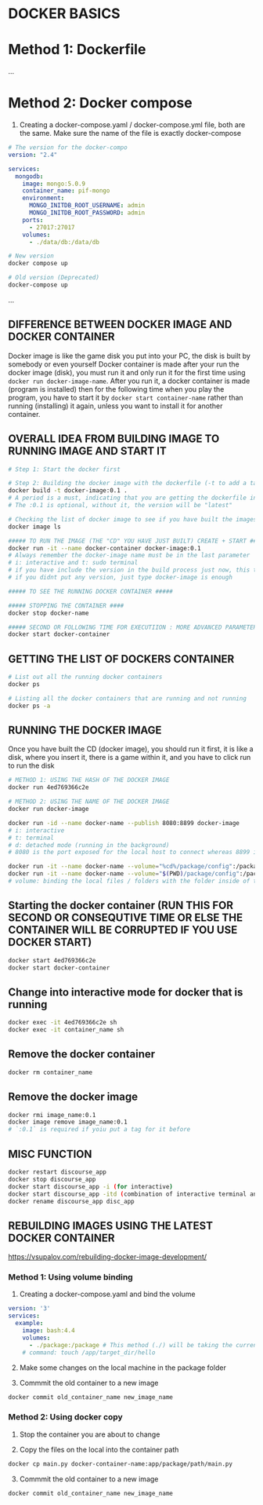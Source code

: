 # DOCKER BASICS

# Method 1: Dockerfile
...

# Method 2: Docker compose
1. Creating a docker-compose.yaml / docker-compose.yml file, both are the same. Make sure the name of the file is exactly docker-compose
```yaml
# The version for the docker-compo
version: "2.4"

services:
  mongodb:
    image: mongo:5.0.9
    container_name: pif-mongo
    environment:
      MONGO_INITDB_ROOT_USERNAME: admin
      MONGO_INITDB_ROOT_PASSWORD: admin
    ports:
      - 27017:27017
    volumes:
      - ./data/db:/data/db
```

```bash
# New version
docker compose up

# Old version (Deprecated)
docker-compose up
```
...

## DIFFERENCE BETWEEN DOCKER IMAGE AND DOCKER CONTAINER
Docker image is like the game disk you put into your PC, the disk is built by somebody or even yourself
Docker container is made after your run the docker image (disk), you must run it and only run it for the first time using `docker run docker-image-name`. After you run it, a docker container is made (program is installed) then for the following time when you play the program, you have to start it by `docker start container-name` rather than running (installing) it again, unless you want to install it for another container.

## OVERALL IDEA FROM BUILDING IMAGE TO RUNNING IMAGE AND START IT
```bash
# Step 1: Start the docker first

# Step 2: Building the docker image with the dockerfile (-t to add a tag to it)
docker build -t docker-image:0.1 .
# A period is a must, indicating that you are getting the dockerfile in the current path as shown in the terminal
# The :0.1 is optional, without it, the version will be "latest"

# Checking the list of docker image to see if you have built the images
docker image ls

##### TO RUN THE IMAGE (THE "CD" YOU HAVE JUST BUILT) CREATE + START #####
docker run -it --name docker-container docker-image:0.1
# Always remember the docker-image name must be in the last parameter
# i: interactive and t: sudo terminal
# if you have include the version in the build process just now, this time you MUST include it too
# if you didnt put any version, just type docker-image is enough

##### TO SEE THE RUNNING DOCKER CONTAINER #####

##### STOPPING THE CONTAINER ####
docker stop docker-name

##### SECOND OR FOLLOWING TIME FOR EXECUTIION : MORE ADVANCED PARAMETERS AT THE BOTTOM #####
docker start docker-container
```

## GETTING THE LIST OF DOCKERS CONTAINER
```bash
# List out all the running docker containers
docker ps

# Listing all the docker containers that are running and not running
docker ps -a
```

## RUNNING THE DOCKER IMAGE
Once you have built the CD (docker image), you should run it first, it is like a disk, where you insert it, there is a game within it, and you have to click run to run the disk
```bash
# METHOD 1: USING THE HASH OF THE DOCKER IMAGE
docker run 4ed769366c2e

# METHOD 2: USING THE NAME OF THE DOCKER IMAGE
docker run docker-image

docker run -id --name docker-name --publish 8080:8899 docker-image
# i: interactive
# t: terminal
# d: detached mode (running in the background)
# 8080 is the port exposed for the local host to connect whereas 8899 is the port internally in the docker

docker run -it --name docker-name --volume="%cd%/package/config":/package/config docker-image-name
docker run -it --name docker-name --volume="$(PWD)/package/config":/package/config docker-image-name
# volume: binding the local files / folders with the folder inside of the container, when there is an update on the internal container / outside in the local machine, the files and folders will be synchronized.
````

## Starting the docker container (RUN THIS FOR SECOND OR CONSEQUTIVE TIME OR ELSE THE CONTAINER WILL BE CORRUPTED IF YOU USE DOCKER START)
```bash
docker start 4ed769366c2e
docker start docker-container
```

## Change into interactive mode for docker that is running
```bash
docker exec -it 4ed769366c2e sh
docker exec -it container_name sh
```

## Remove the docker container
```bash
docker rm container_name
```

## Remove the docker image
```bash
docker rmi image_name:0.1
docker image remove image_name:0.1
# `:0.1` is required if yoiu put a tag for it before
```

## MISC FUNCTION
```bash
docker restart discourse_app
docker stop discourse_app
docker start discourse_app -i (for interactive)
docker start discourse_app -itd (combination of interactive terminal and detached)
docker rename discourse_app disc_app
```

## REBUILDING IMAGES USING THE LATEST DOCKER CONTAINER
https://vsupalov.com/rebuilding-docker-image-development/

### Method 1: Using volume binding
1. Creating a docker-compose.yaml and bind the volume
```yaml
version: '3'
services:
  example:
    image: bash:4.4
    volumes:
      - ./package:/package # This method (./) will be taking the current directory, easier than the method of docker run --volume way
    # command: touch /app/target_dir/hello
````

2. Make some changes on the local machine in the package folder

3. Commmit the old container to a new image
```bash
docker commit old_container_name new_image_name
```

### Method 2: Using docker copy
1. Stop the container you are about to change

2. Copy the files on the local into the container path
```bash
docker cp main.py docker-container-name:app/package/path/main.py
```

3. Commmit the old container to a new image
```bash
docker commit old_container_name new_image_name
```